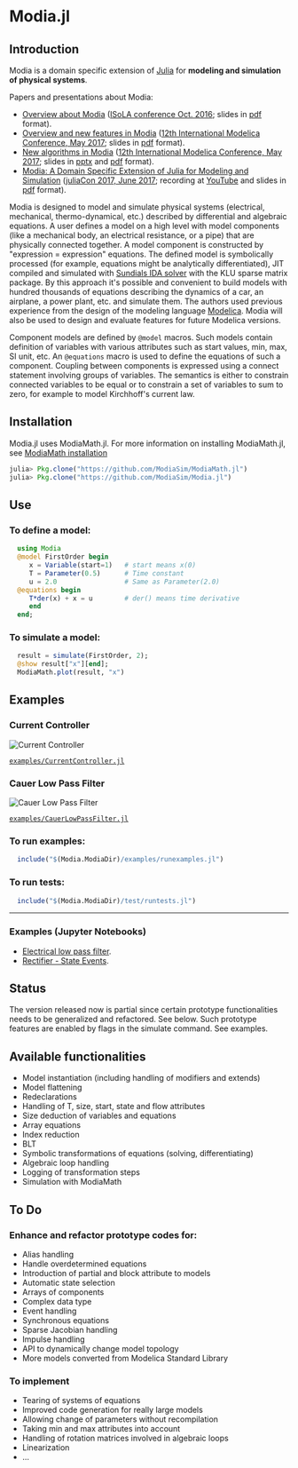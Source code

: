# Modia.jl

## Introduction

Modia is a domain specific extension of [Julia](http://julialang.org/ "Julia") for **modeling and simulation of physical systems**. 

Papers and presentations about Modia:

- [Overview about Modia](http://link.springer.com/chapter/10.1007%2F978-3-319-47169-3_15) ([ISoLA conference Oct. 2016](http://www.isola-conference.org/isola2016/); slides in [pdf](https://modiasim.github.io/Modia.jl/slides/Systems-Modeling-and-Programming-Slides.pdf) format).
- [Overview and new features in Modia](https://www.modelica.org/events/modelica2017/proceedings/html/submissions/ecp17132693_ElmqvistHenningssonOtter.pdf) ([12th International Modelica Conference, May 2017](https://www.modelica.org/events/modelica2017/proceedings/html/index.html); slides in [pdf](https://modiasim.github.io/Modia.jl/slides/Innovations-for-Future-Modelica.pdf) format).
- [New algorithms in Modia](https://www.modelica.org/events/modelica2017/proceedings/html/submissions/ecp17132565_OtterElmqvist.pdf) ([12th International Modelica Conference, May 2017](https://www.modelica.org/events/modelica2017/proceedings/html/index.html); slides in [pptx](https://modiasim.github.io/Modia.jl/slides/Modelica2017-DAAE-Transformation.pptx) and [pdf](https://modiasim.github.io/Modia.jl/slides/Modelica2017-DAAE-Transformation.pdf) format).
- [Modia: A Domain Specific Extension of Julia for Modeling and Simulation](http://juliacon.org/2017/talks#talk-21) ([juliaCon 2017, June 2017](http://juliacon.org/2017/); recording at [YouTube](https://youtu.be/hVg1eL1Qkws) and slides in [pdf](https://modiasim.github.io/Modia.jl/slides/Modia-JuliaCon-2017.pdf) format).

Modia is designed to model and simulate physical systems (electrical, mechanical, thermo-dynamical, etc.) described by differential and algebraic equations. A user defines a model on a high level with model components (like a mechanical body, an electrical resistance, or a pipe) that are physically connected together. A model component is constructed by "expression = expression" equations. The defined model is symbolically processed (for example, equations might be analytically differentiated), JIT compiled and simulated with [Sundials IDA solver](http://computation.llnl.gov/projects/sundials/ida) with the KLU sparse matrix package. By this approach it's possible and convenient to build models with hundred thousands of equations describing the dynamics of a car, an airplane, a power plant, etc. and simulate them. The authors used previous experience from the design of the modeling language [Modelica](https://www.modelica.org/). Modia will also be used to design and evaluate features for future Modelica versions.

Component models are defined by `@model` macros. Such models contain definition of variables with various attributes such as start values, min, max, SI unit, etc. An `@equations` macro is used to define the equations of such a component. Coupling between components is expressed using a connect statement involving groups of variables. The semantics is either to constrain connected variables to be equal or to constrain a set of variables to sum to zero, for example to model Kirchhoff's current law.

## Installation

Modia.jl uses ModiaMath.jl. For more information on installing ModiaMath.jl, see [ModiaMath installation](https://modiasim.github.io/ModiaMath.jl/latest/index.html#Installation-1)

```julia
julia> Pkg.clone("https://github.com/ModiaSim/ModiaMath.jl")
julia> Pkg.clone("https://github.com/ModiaSim/Modia.jl")
```

## Use

### To define a model:

```julia
  using Modia
  @model FirstOrder begin
     x = Variable(start=1)   # start means x(0)
     T = Parameter(0.5)      # Time constant
     u = 2.0                 # Same as Parameter(2.0)
  @equations begin
     T*der(x) + x = u        # der() means time derivative
     end
  end;
```

### To simulate a model:
```julia
  result = simulate(FirstOrder, 2);
  @show result["x"][end];
  ModiaMath.plot(result, "x")
```

## Examples
### Current Controller
![Current Controller](https://github.com/ModiaSim/Modia.jl/blob/master/docs/CurrentController.png "Multi-domain model: Current Controller")

[`examples/CurrentController.jl`](examples/CurrentController.jl)

### Cauer Low Pass Filter
![Cauer Low Pass Filter](https://github.com/ModiaSim/Modia.jl/blob/master/docs/CauerLowPassFilter.png "Electrical model: Cauer Low Pass Filter")

[`examples/CauerLowPassFilter.jl`](examples/CauerLowPassFilter.jl)


### To run examples:
```julia
  include("$(Modia.ModiaDir)/examples/runexamples.jl")
```

### To run tests:
```julia
  include("$(Modia.ModiaDir)/test/runtests.jl")
```

---
### Examples (Jupyter Notebooks)
- [Electrical low pass filter](https://github.com/ModiaSim/Modia.jl/blob/master/docs/LPfilter.ipynb).
- [Rectifier - State Events](https://github.com/ModiaSim/Modia.jl/blob/master/docs/Rectifier.ipynb).

## Status

The version released now is partial since certain prototype functionalities needs to be generalized and refactored. See below. Such prototype features are enabled by flags in the simulate command. See examples.

## Available functionalities

- Model instantiation (including handling of modifiers and extends)
- Model flattening
- Redeclarations
- Handling of T, size, start, state and flow attributes
- Size deduction of variables and equations
- Array equations
- Index reduction
- BLT
- Symbolic transformations of equations (solving, differentiating)
- Algebraic loop handling
- Logging of transformation steps
- Simulation with ModiaMath

## To Do
### Enhance and refactor prototype codes for:

- Alias handling
- Handle overdetermined equations
- Introduction of partial and block attribute to models 
- Automatic state selection
- Arrays of components
- Complex data type
- Event handling
- Synchronous equations
- Sparse Jacobian handling
- Impulse handling
- API to dynamically change model topology
- More models converted from Modelica Standard Library

### To implement

- Tearing of systems of equations
- Improved code generation for really large models
- Allowing change of parameters without recompilation
- Taking min and max attributes into account
- Handling of rotation matrices involved in algebraic loops
- Linearization
- ...
